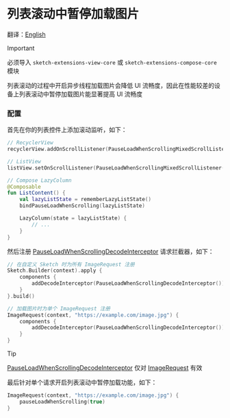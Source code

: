 # 列表滚动中暂停加载图片

翻译：[English](pause_load_when_scrolling.md)

> [!IMPORTANT]
> 必须导入 `sketch-extensions-view-core` 或 `sketch-extensions-compose-core` 模块

列表滚动的过程中开启异步线程加载图片会降低 UI 流畅度，因此在性能较差的设备上列表滚动中暂停加载图片能显著提高
UI 流畅度

### 配置

首先在你的列表控件上添加滚动监听，如下：

```kotlin
// RecyclerView
recyclerView.addOnScrollListener(PauseLoadWhenScrollingMixedScrollListener())

// ListView
listView.setOnScrollListener(PauseLoadWhenScrollingMixedScrollListener())

// Compose LazyColumn
@Composable
fun ListContent() {
    val lazyListState = rememberLazyListState()
    bindPauseLoadWhenScrolling(lazyListState)

    LazyColumn(state = lazyListState) {
        // ...
    }
}
```

然后注册 [PauseLoadWhenScrollingDecodeInterceptor] 请求拦截器，如下：

```kotlin
// 在自定义 Sketch 时为所有 ImageRequest 注册
Sketch.Builder(context).apply {
    components {
        addDecodeInterceptor(PauseLoadWhenScrollingDecodeInterceptor())
    }
}.build()

// 加载图片时为单个 ImageRequest 注册
ImageRequest(context, "https://example.com/image.jpg") {
    components {
        addDecodeInterceptor(PauseLoadWhenScrollingDecodeInterceptor())
    }
}
```

> [!TIP]
> [PauseLoadWhenScrollingDecodeInterceptor] 仅对 [ImageRequest] 有效

最后针对单个请求开启列表滚动中暂停加载功能，如下：

```kotlin
ImageRequest(context, "https://example.com/image.jpg") {
    pauseLoadWhenScrolling(true)
}
```

[Sketch]: ../../sketch-core/src/commonMain/kotlin/com/github/panpf/sketch/Sketch.kt

[ImageRequest]: ../../sketch-core/src/commonMain/kotlin/com/github/panpf/sketch/request/ImageRequest.kt

[PauseLoadWhenScrollingDecodeInterceptor]: ../../sketch-extensions-core/src/commonMain/kotlin/com/github/panpf/sketch/request/PauseLoadWhenScrollingDecodeInterceptor.kt

[ImageRequest]: ../../sketch-core/src/commonMain/kotlin/com/github/panpf/sketch/request/ImageRequest.kt

